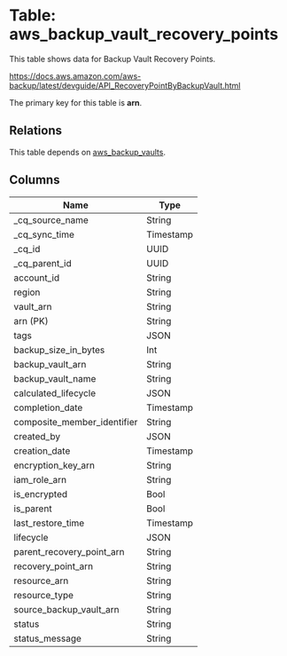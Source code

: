# Table: aws_backup_vault_recovery_points

This table shows data for Backup Vault Recovery Points.

https://docs.aws.amazon.com/aws-backup/latest/devguide/API_RecoveryPointByBackupVault.html

The primary key for this table is **arn**.

## Relations

This table depends on [aws_backup_vaults](aws_backup_vaults).

## Columns

| Name          | Type          |
| ------------- | ------------- |
|_cq_source_name|String|
|_cq_sync_time|Timestamp|
|_cq_id|UUID|
|_cq_parent_id|UUID|
|account_id|String|
|region|String|
|vault_arn|String|
|arn (PK)|String|
|tags|JSON|
|backup_size_in_bytes|Int|
|backup_vault_arn|String|
|backup_vault_name|String|
|calculated_lifecycle|JSON|
|completion_date|Timestamp|
|composite_member_identifier|String|
|created_by|JSON|
|creation_date|Timestamp|
|encryption_key_arn|String|
|iam_role_arn|String|
|is_encrypted|Bool|
|is_parent|Bool|
|last_restore_time|Timestamp|
|lifecycle|JSON|
|parent_recovery_point_arn|String|
|recovery_point_arn|String|
|resource_arn|String|
|resource_type|String|
|source_backup_vault_arn|String|
|status|String|
|status_message|String|